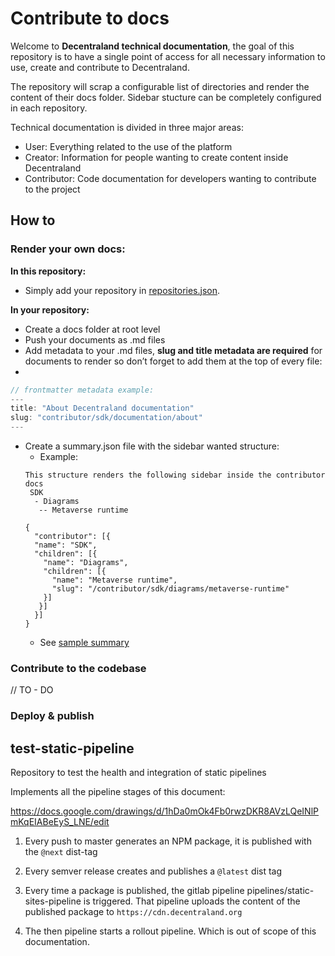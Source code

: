# Contribute to docs

Welcome to **Decentraland technical documentation**, the goal of this repository is to have a single point of access for  all necessary information to use, create and contribute to Decentraland.

The repository will scrap a configurable list of directories and render the content of their docs folder. Sidebar stucture can be completely configured in each repository.

Technical documentation is divided in three major areas:

- User: Everything related to the use of the platform
- Creator: Information for people wanting to create content inside Decentraland
- Contributor: Code documentation for developers wanting to contribute to the project

## How to

### **Render your own docs:**

**In this repository:**

- Simply add your repository in [repositories.json](https://github.com/decentraland/technical-documentation/blob/main/src/repositories.json).

**In your repository:**

- Create a docs folder at root level
- Push your documents as .md files
- Add metadata to your .md files, **slug and title metadata are required** for documents to render so don’t forget to add them at the top of every file:
- 
```jsx
// frontmatter metadata example:
---
title: "About Decentraland documentation"
slug: "contributor/sdk/documentation/about"
---
```
- Create a summary.json file with the sidebar wanted structure:
    - Example:
    ```
    This structure renders the following sidebar inside the contributor docs
     SDK
      - Diagrams
       -- Metaverse runtime 

  {
      "contributor": [{
      "name": "SDK",
      "children": [{
        "name": "Diagrams",
        "children": [{
          "name": "Metaverse runtime",
          "slug": "/contributor/sdk/diagrams/metaverse-runtime"
        }]
       }]
      }]
  }
    ```
  - See [sample summary](https://github.com/decentraland/technical-documentation/blob/main/docs/summary.json)

### Contribute to the codebase

// TO - DO

### Deploy & publish

## test-static-pipeline

Repository to test the health and integration of static pipelines

Implements all the pipeline stages of this document:

<https://docs.google.com/drawings/d/1hDa0mOk4Fb0rwzDKR8AVzLQeINlPmKqEIABeEyS_LNE/edit>

1. Every push to master generates an NPM package, it is published with the `@next` dist-tag

2. Every semver release creates and publishes a `@latest` dist tag

3. Every time a package is published, the gitlab pipeline pipelines/static-sites-pipeline is triggered. That pipeline uploads the content of the published package to `https://cdn.decentraland.org`

4. The then pipeline starts a rollout pipeline. Which is out of scope of this documentation.
